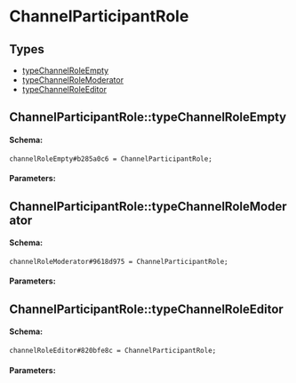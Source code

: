 # ChannelParticipantRole

## Types

* [typeChannelRoleEmpty](#channelparticipantroletypechannelroleempty)
* [typeChannelRoleModerator](#channelparticipantroletypechannelrolemoderator)
* [typeChannelRoleEditor](#channelparticipantroletypechannelroleeditor)

## ChannelParticipantRole::typeChannelRoleEmpty

#### Schema:

`channelRoleEmpty#b285a0c6 = ChannelParticipantRole;`

#### Parameters:


## ChannelParticipantRole::typeChannelRoleModerator

#### Schema:

`channelRoleModerator#9618d975 = ChannelParticipantRole;`

#### Parameters:


## ChannelParticipantRole::typeChannelRoleEditor

#### Schema:

`channelRoleEditor#820bfe8c = ChannelParticipantRole;`

#### Parameters:


